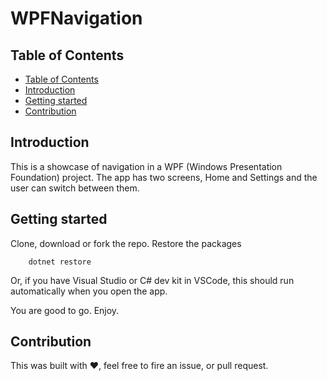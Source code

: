 ﻿# WPFNavigation

## Table of Contents
- [Table of Contents](#table_of_contents)
- [Introduction](#introduction)
- [Getting started](#getting_started)
- [Contribution](#contribution)


## Introduction

This is a showcase of navigation in a WPF (Windows Presentation Foundation) project.
The app has two screens, Home and Settings and the user can switch between them.

## Getting started

Clone, download or fork the repo.
Restore the packages
```console
	dotnet restore
```

Or, if you have Visual Studio or C# dev kit in VSCode, this should run automatically
when you open the app.

You are good to go. Enjoy.

## Contribution

This was built with ❤, feel free to fire an issue, or pull request.